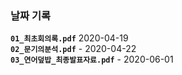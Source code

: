 ### 날짜 기록
__`01_최초회의록.pdf`__ 2020-04-19  
__`02_문기의분석.pdf`__ - 2020-04-22  
__`03_연어덮밥_최종발표자료.pdf`__ - 2020-06-01  
